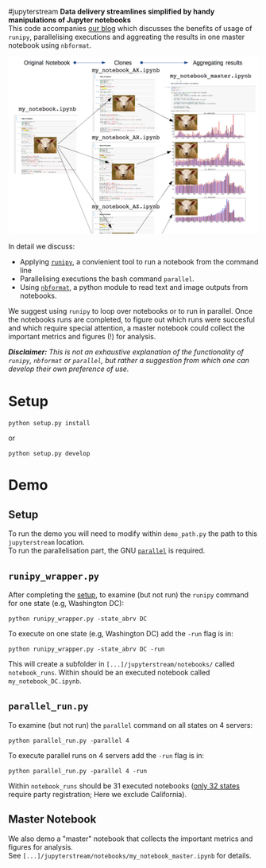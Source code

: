 #jupyterstream
**Data delivery streamlines simplified by handy manipulations of Jupyter notebooks**  
This code accompanies [our blog](http://wiki.cambridgeanalytica.net/blog-runipy) which discusses the benefits of usage of `runipy`, parallelising executions and aggreating the results in one master notebook using `nbformat`.

![Alt text](./png/jupyterstream.png?raw=true "Title")

In detail we discuss:  
* Applying [`runipy`](https://pypi.python.org/pypi/runipy), a convienient tool to run a notebook from the command line
* Parallelising executions the bash command `parallel`.   
* Using [`nbformat`](https://nbformat.readthedocs.io/en/latest/format_description.html), a python module to read text and image outputs from notebooks.  

We suggest using `runipy` to loop over notebooks or to run in parallel. Once the notebooks runs are completed, to figure out which runs were succesful and which require special attention,  a master notebook could collect the important metrics and figures (!) for analysis. 


***Disclaimer:*** *This is not an exhaustive explanation of the functionality of `runipy`, `nbformat` or `parallel`, but rather a suggestion from which one can develop their own preference of use.* 




# Setup
```
python setup.py install 
```
or 
```
python setup.py develop
```


# Demo

## Setup
To run the demo you will need to modify within `demo_path.py` the path to this `jupyterstream` location.  
To run the parallelisation part, the GNU [`parallel`](http://savannah.gnu.org/projects/parallel/) is required.

## `runipy_wrapper.py`

After completing the [setup](https://github.com/cambridgeanalytica/public/tree/master/jupyterstream#setup), to examine (but not run) the `runipy` command for one state (e.g, Washington DC): 
```
python runipy_wrapper.py -state_abrv DC
```

To execute on one state (e.g, Washington DC) add the `-run` flag is in:  
```
python runipy_wrapper.py -state_abrv DC -run
```
This will create a subfolder in `[...]/jupyterstream/notebooks/` called `notebook_runs`. Within should be an executed notebook called `my_notebook_DC.ipynb`.  

## `parallel_run.py`

To examine (but not run) the `parallel` command on all states on 4 servers: 
```
python parallel_run.py -parallel 4
```

To execute parallel runs on 4 servers add the `-run` flag is in:
```
python parallel_run.py -parallel 4 -run
```
Within  `notebook_runs` should be 31 executed notebooks ([only 32 states](http://www.huffingtonpost.com/2014/05/27/state-party-registration_n_5399977.html) require party registration; Here we exclude California).

## Master Notebook
We also demo a "master" notebook that collects the important metrics and figures for analysis.  
See `[...]/jupyterstream/notebooks/my_notebook_master.ipynb` for details. 
